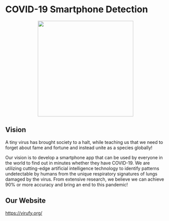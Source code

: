 # COVID-19 Smartphone Detection

<p align="center">
  <img width="300" src="http://virufy.org/images/logo.png">
</p>

## Vision
A tiny virus has brought society to a halt, while teaching us that we need to forget about fame and fortune and instead unite as a species globally!

Our vision is to develop a smartphone app that can be used by everyone in the world to find out in minutes whether they have COVID-19. We are utilizing cutting-edge artificial intelligence technology to identify patterns undetectable by humans from the unique respiratory signatures of lungs damaged by the virus. From extensive research, we believe we can achieve 90% or more accuracy and bring an end to this pandemic!

## Our Website
https://virufy.org/
